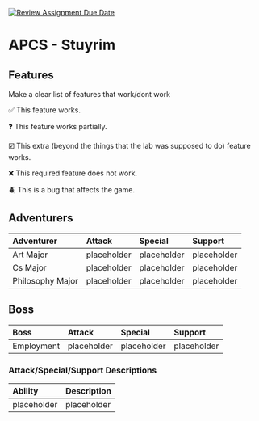 [![Review Assignment Due Date](https://classroom.github.com/assets/deadline-readme-button-22041afd0340ce965d47ae6ef1cefeee28c7c493a6346c4f15d667ab976d596c.svg)](https://classroom.github.com/a/KprAwj1n)
# APCS - Stuyrim

## Features

Make a clear list of features that work/dont work

:white_check_mark: This feature works.

:question: This feature works partially.

:ballot_box_with_check: This extra (beyond the things that the lab was supposed to do) feature works.

:x: This required feature does not work.

:beetle: This is a bug that affects the game.


## Adventurers
| Adventurer       | Attack      | Special     | Support     |
| :--------------- | :---------- | :---------- | :---------- |
| Art Major        | placeholder | placeholder | placeholder |
| Cs Major         | placeholder | placeholder | placeholder |
| Philosophy Major | placeholder | placeholder | placeholder |

## Boss
| Boss       | Attack      | Special     | Support     |
| :--------- | :---------- | :---------- | :---------- |
| Employment | placeholder | placeholder | placeholder |

### Attack/Special/Support Descriptions
| Ability     | Description |
| :---------- | :---------- |
| placeholder | placeholder |
